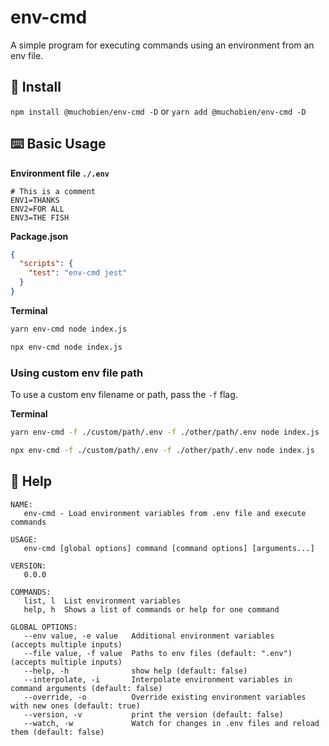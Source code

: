 # env-cmd

A simple program for executing commands using an environment from an env file.

## 💾 Install

`npm install @muchobien/env-cmd -D` or `yarn add @muchobien/env-cmd -D`

## ⌨️ Basic Usage

**Environment file `./.env`**

```text
# This is a comment
ENV1=THANKS
ENV2=FOR ALL
ENV3=THE FISH
```

**Package.json**

```json
{
  "scripts": {
    "test": "env-cmd jest"
  }
}
```

**Terminal**

```sh
yarn env-cmd node index.js
```

```sh
npx env-cmd node index.js
```

### Using custom env file path

To use a custom env filename or path, pass the `-f` flag.

**Terminal**

```sh
yarn env-cmd -f ./custom/path/.env -f ./other/path/.env node index.js
```

```sh
npx env-cmd -f ./custom/path/.env -f ./other/path/.env node index.js
```

## 📜 Help

```text
NAME:
   env-cmd - Load environment variables from .env file and execute commands

USAGE:
   env-cmd [global options] command [command options] [arguments...]

VERSION:
   0.0.0

COMMANDS:
   list, l  List environment variables
   help, h  Shows a list of commands or help for one command

GLOBAL OPTIONS:
   --env value, -e value   Additional environment variables      (accepts multiple inputs)
   --file value, -f value  Paths to env files (default: ".env")  (accepts multiple inputs)
   --help, -h              show help (default: false)
   --interpolate, -i       Interpolate environment variables in command arguments (default: false)
   --override, -o          Override existing environment variables with new ones (default: true)
   --version, -v           print the version (default: false)
   --watch, -w             Watch for changes in .env files and reload them (default: false)
```
